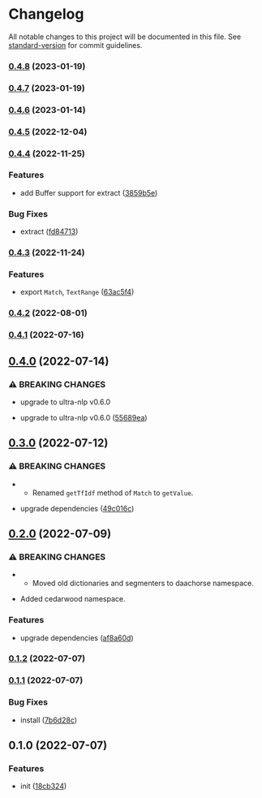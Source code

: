 # Changelog

All notable changes to this project will be documented in this file. See [standard-version](https://github.com/conventional-changelog/standard-version) for commit guidelines.

### [0.4.8](https://github.com/BlackGlory/ultra-nlp-js/compare/v0.4.7...v0.4.8) (2023-01-19)

### [0.4.7](https://github.com/BlackGlory/ultra-nlp-js/compare/v0.4.6...v0.4.7) (2023-01-19)

### [0.4.6](https://github.com/BlackGlory/ultra-nlp-js/compare/v0.4.5...v0.4.6) (2023-01-14)

### [0.4.5](https://github.com/BlackGlory/ultra-nlp-js/compare/v0.4.4...v0.4.5) (2022-12-04)

### [0.4.4](https://github.com/BlackGlory/ultra-nlp-js/compare/v0.4.3...v0.4.4) (2022-11-25)


### Features

* add Buffer support for extract ([3859b5e](https://github.com/BlackGlory/ultra-nlp-js/commit/3859b5e9dee46b66e7b102899489ee381f3e0650))


### Bug Fixes

* extract ([fd84713](https://github.com/BlackGlory/ultra-nlp-js/commit/fd84713af46578d74f555a1dc3ddbac3e14ccd37))

### [0.4.3](https://github.com/BlackGlory/ultra-nlp-js/compare/v0.4.2...v0.4.3) (2022-11-24)


### Features

* export `Match`, `TextRange` ([63ac5f4](https://github.com/BlackGlory/ultra-nlp-js/commit/63ac5f481e75ab2b45b35e594b015c6866cb2d1c))

### [0.4.2](https://github.com/BlackGlory/ultra-nlp-js/compare/v0.4.1...v0.4.2) (2022-08-01)

### [0.4.1](https://github.com/BlackGlory/ultra-nlp-js/compare/v0.4.0...v0.4.1) (2022-07-16)

## [0.4.0](https://github.com/BlackGlory/ultra-nlp-js/compare/v0.3.0...v0.4.0) (2022-07-14)


### ⚠ BREAKING CHANGES

* upgrade to ultra-nlp v0.6.0

* upgrade to ultra-nlp v0.6.0 ([55689ea](https://github.com/BlackGlory/ultra-nlp-js/commit/55689eaac27d7a3a141a9665e71120ef413d2783))

## [0.3.0](https://github.com/BlackGlory/ultra-nlp-js/compare/v0.2.0...v0.3.0) (2022-07-12)


### ⚠ BREAKING CHANGES

* - Renamed `getTfIdf` method of `Match` to `getValue`.

* upgrade dependencies ([49c016c](https://github.com/BlackGlory/ultra-nlp-js/commit/49c016ce6ecf9f460c76f0f3b67ed361882c79cd))

## [0.2.0](https://github.com/BlackGlory/ultra-nlp-js/compare/v0.1.2...v0.2.0) (2022-07-09)


### ⚠ BREAKING CHANGES

* - Moved old dictionaries and segmenters to daachorse namespace.
- Added cedarwood namespace.

### Features

* upgrade dependencies ([af8a60d](https://github.com/BlackGlory/ultra-nlp-js/commit/af8a60d2b4ee5f516261a33d1c7168f18821c024))

### [0.1.2](https://github.com/BlackGlory/ultra-nlp-js/compare/v0.1.1...v0.1.2) (2022-07-07)

### [0.1.1](https://github.com/BlackGlory/ultra-nlp-js/compare/v0.1.0...v0.1.1) (2022-07-07)


### Bug Fixes

* install ([7b6d28c](https://github.com/BlackGlory/ultra-nlp-js/commit/7b6d28c34caafa61ab6817e7b6e6e3985af4cf97))

## 0.1.0 (2022-07-07)


### Features

* init ([18cb324](https://github.com/BlackGlory/ultra-nlp-js/commit/18cb3243e9eea6771efa262c9a1b2cc7820524b3))
